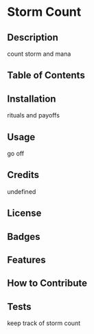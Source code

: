 # Storm Count

## Description
count storm and mana
## Table of Contents

## Installation
rituals and payoffs
## Usage
go off
## Credits
undefined
## License

## Badges

## Features

## How to Contribute

## Tests
keep track of storm count